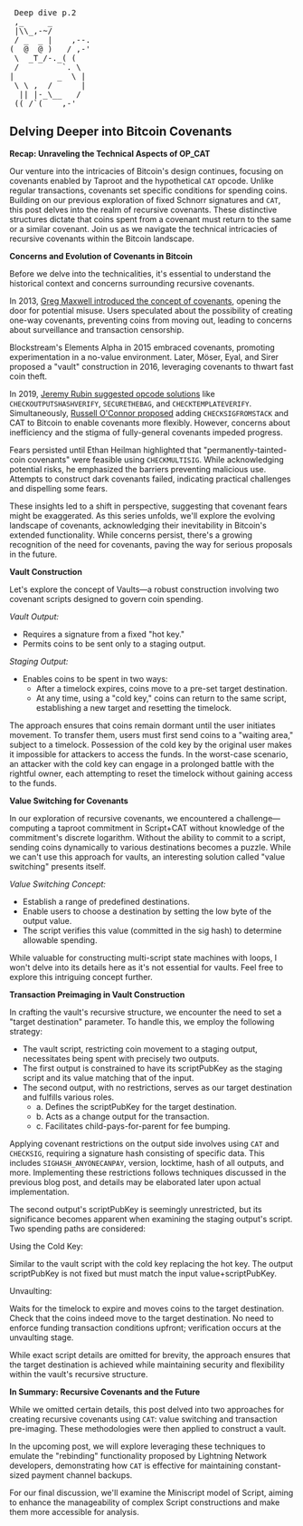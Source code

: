 <pre> Deep dive p.2
 ,_     _
 |\\_,-~/
 / _  _ |    ,--.
(  @  @ )   / ,-'
 \  _T_/-._( (
 /         `. \
|         _  \ |
 \ \ ,  /      |
  || |-_\__   /
 ((_/`(____,-'        
</pre>
## Delving Deeper into Bitcoin Covenants

**Recap: Unraveling the Technical Aspects of OP_CAT**

Our venture into the intricacies of Bitcoin's design continues, focusing on covenants enabled by Taproot and the hypothetical `CAT` opcode. Unlike regular transactions, covenants set specific conditions for spending coins. Building on our previous exploration of fixed Schnorr signatures and `CAT`, this post delves into the realm of recursive covenants. These distinctive structures dictate that coins spent from a covenant must return to the same or a similar covenant. Join us as we navigate the technical intricacies of recursive covenants within the Bitcoin landscape.

**Concerns and Evolution of Covenants in Bitcoin**

Before we delve into the technicalities, it's essential to understand the historical context and concerns surrounding recursive covenants.

In 2013, [Greg Maxwell introduced the concept of covenants](https://bitcointalk.org/index.php?topic=278122.0), opening the door for potential misuse. Users speculated about the possibility of creating one-way covenants, preventing coins from moving out, leading to concerns about surveillance and transaction censorship.

Blockstream's Elements Alpha in 2015 embraced covenants, promoting experimentation in a no-value environment. Later, Möser, Eyal, and Sirer proposed a "vault" construction in 2016, leveraging covenants to thwart fast coin theft.

In 2019, [Jeremy Rubin suggested opcode solutions](https://lists.linuxfoundation.org/pipermail/bitcoin-dev/2019-May/016934.html) like `CHECKOUTPUTSHASHVERIFY`, `SECURETHEBAG`, and `CHECKTEMPLATEVERIFY`. Simultaneously, [Russell O'Connor proposed](https://lists.linuxfoundation.org/pipermail/bitcoin-dev/2019-May/016946.html) adding `CHECKSIGFROMSTACK` and CAT to Bitcoin to enable covenants more flexibly. However, concerns about inefficiency and the stigma of fully-general covenants impeded progress.

Fears persisted until Ethan Heilman highlighted that "permanently-tainted-coin covenants" were feasible using `CHECKMULTISIG`. While acknowledging potential risks, he emphasized the barriers preventing malicious use. Attempts to construct dark covenants failed, indicating practical challenges and dispelling some fears.

These insights led to a shift in perspective, suggesting that covenant fears might be exaggerated. As this series unfolds, we'll explore the evolving landscape of covenants, acknowledging their inevitability in Bitcoin's extended functionality. While concerns persist, there's a growing recognition of the need for covenants, paving the way for serious proposals in the future.

**Vault Construction**

Let's explore the concept of Vaults—a robust construction involving two covenant scripts designed to govern coin spending.

*Vault Output:*

  - Requires a signature from a fixed "hot key."
  - Permits coins to be sent only to a staging output.

*Staging Output:*

  - Enables coins to be spent in two ways:
    - After a timelock expires, coins move to a pre-set target destination.
    - At any time, using a "cold key," coins can return to the same script, establishing a new target and resetting the timelock.
  
The approach ensures that coins remain dormant until the user initiates movement. To transfer them, users must first send coins to a "waiting area," subject to a timelock. Possession of the cold key by the original user makes it impossible for attackers to access the funds. In the worst-case scenario, an attacker with the cold key can engage in a prolonged battle with the rightful owner, each attempting to reset the timelock without gaining access to the funds.

**Value Switching for Covenants**

In our exploration of recursive covenants, we encountered a challenge—computing a taproot commitment in Script+CAT without knowledge of the commitment's discrete logarithm. Without the ability to commit to a script, sending coins dynamically to various destinations becomes a puzzle. While we can't use this approach for vaults, an interesting solution called "value switching" presents itself.

*Value Switching Concept:*

  - Establish a range of predefined destinations.
  - Enable users to choose a destination by setting the low byte of the output value.
  - The script verifies this value (committed in the sig hash) to determine allowable spending.

While valuable for constructing multi-script state machines with loops, I won't delve into its details here as it's not essential for vaults. Feel free to explore this intriguing concept further.

**Transaction Preimaging in Vault Construction**

In crafting the vault's recursive structure, we encounter the need to set a "target destination" parameter. To handle this, we employ the following strategy:

- The vault script, restricting coin movement to a staging output, necessitates being spent with precisely two outputs.
- The first output is constrained to have its scriptPubKey as the staging script and its value matching that of the input.
- The second output, with no restrictions, serves as our target destination and fulfills various roles.
   - a. Defines the scriptPubKey for the target destination.
   - b. Acts as a change output for the transaction.
   - c. Facilitates child-pays-for-parent for fee bumping.
 
Applying covenant restrictions on the output side involves using `CAT` and `CHECKSIG`, requiring a signature hash consisting of specific data. This includes `SIGHASH_ANYONECANPAY`, version, locktime, hash of all outputs, and more. Implementing these restrictions follows techniques discussed in the previous blog post, and details may be elaborated later upon actual implementation.

The second output's scriptPubKey is seemingly unrestricted, but its significance becomes apparent when examining the staging output's script. Two spending paths are considered:

Using the Cold Key:

Similar to the vault script with the cold key replacing the hot key.
The output scriptPubKey is not fixed but must match the input value+scriptPubKey.

Unvaulting:

Waits for the timelock to expire and moves coins to the target destination.
Check that the coins indeed move to the target destination.
No need to enforce funding transaction conditions upfront; verification occurs at the unvaulting stage.

While exact script details are omitted for brevity, the approach ensures that the target destination is achieved while maintaining security and flexibility within the vault's recursive structure.

**In Summary: Recursive Covenants and the Future**

While we omitted certain details, this post delved into two approaches for creating recursive covenants using `CAT`: value switching and transaction pre-imaging. These methodologies were then applied to construct a vault.

In the upcoming post, we will explore leveraging these techniques to emulate the "rebinding" functionality proposed by Lightning Network developers, demonstrating how `CAT` is effective for maintaining constant-sized payment channel backups.

For our final discussion, we'll examine the Miniscript model of Script, aiming to enhance the manageability of complex Script constructions and make them more accessible for analysis. 

